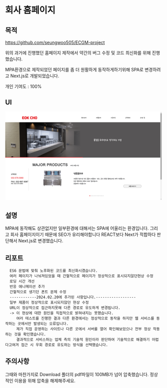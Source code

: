 # 회사 홈페이지

## 목적
<https://github.com/seungwoo505/ECGM-project>

위의 과거에 진행했던 홈페이지 제작에서 약간의 버그 수정 및 코드 최신화를 위해 진행했습니다.

MPA환경으로 제작되었던 페이지를 좀 더 원활하게 동작하게하기위해 SPA로 변경하려고 Next.js로 개발되었습니다.

개인 기여도 : 100%

## UI
![ECGM](https://github.com/seungwoo505/ECGM-edit-Version/blob/main/mainScreen.png)

## 설명
MPA에 동작해도 상관없지만 일부환경에 대해서는 SPA에 어울리는 환경입니다.
그리고 회사 홈페이지이기 때문에 SEO가 유리해야합니다 REACT보다 Next가 적합하다 판단해서 Next.js로 변경했습니다.

## 리포트

```
  ES6 문법에 맞춰 노후화된 코드를 최신화시켰습니다.
  여러 페이지가 나눠져있었을 때 간혈적으로 페이지가 정상적으로 표시되지않던현상 수정
  로딩 시간 개선
  반응 애니메이션 추가
  간혈적으로 생기던 폰트 문제 수정
  ------------2024.02.20에 추가된 사항입니다.------------------
  일부 제품이 정상적으로 표시되지않던 현상 수정
  URL이 정상적으로 접근하지못해 다른 경로로 유도하게 변경됩니다.
  -> 이 현상에 대한 원인을 직접적으로 밝혀내지는 못했습니다.
     여러 테스트를 진행한 결과 다른 환경에서는 정상적으로 동작을 하지만 웹 서비스를 동작하는 곳에서만 발생되는 오류입니다.
     제가 직접 운영하는 사이트나 다른 곳에서 서버를 열어 확인해보았으나 전부 정상 작동하는 것을 확인했습니다.
     결과적으로 서비스하는 업체 측의 기술적 원인이라 판단하여 기술적으로 해결하기 어렵다고여겨 접근 시 우회 경로로 유도하는 방식을 선택했습니다.
```

## 주의사항

그때와 마찬가지로 Download 폴더의 pdf파일이 100MB가 넘어 압축했습니다. 정상적인 이용을 위해 압축을 해제해주세요.
